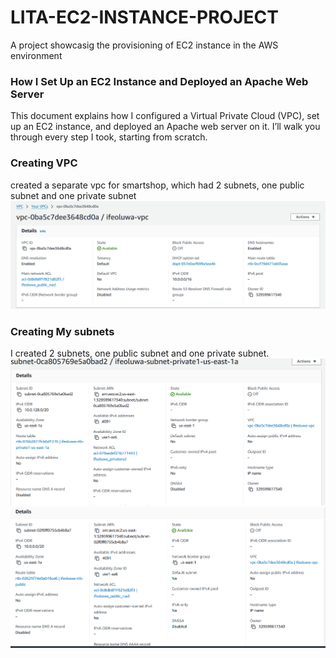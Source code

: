 # LITA-EC2-INSTANCE-PROJECT
 A project showcasig the provisioning of EC2 instance in the AWS environment
### How I Set Up an EC2 Instance and Deployed an Apache Web Server
This document explains how I configured a Virtual Private Cloud (VPC), set up an EC2 instance, and deployed an Apache web server on it. I’ll walk you through every step I took, starting from scratch.
### Creating VPC
created a separate vpc for smartshop, which had 2 subnets, one public subnet and one private subnet
![my vpc details](/Vpc.png)
### Creating My subnets
I created 2 subnets, one public subnet and one private subnet.
![private subnet](/private_subnet.png)
![public subnet](/Public_subnet.png)